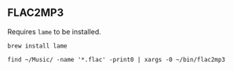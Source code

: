 ## FLAC2MP3
Requires `lame` to be installed.

`brew install lame`

`find ~/Music/ -name '*.flac' -print0 | xargs -0 ~/bin/flac2mp3`
